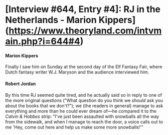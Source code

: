 # [Interview #644, Entry #4]: RJ in the Netherlands - Marion Kippers](https://www.theoryland.com/intvmain.php?i=644#4)

#### Marion Kippers

Finally I saw him on Sunday at the second day of the Elf Fantasy Fair, where Dutch fantasy writer W.J. Maryson and the audience interviewed him.

#### Robert Jordan

By this time RJ seemed quite tired, and he actually said so in reply to one of the more original questions ("What question do you think we
*should*
ask you about the books that we don't?"); we (the readers in general) manage to ask everything and more than he could ever dream of—he compared it to the
*Calvin & Hobbes*
strip: "I've just been assaulted with snowballs all the way from the sidewalk, and when I manage to reach the door, a voice calls out to me 'Hey, come out here and help us make some more snowballs!'"

